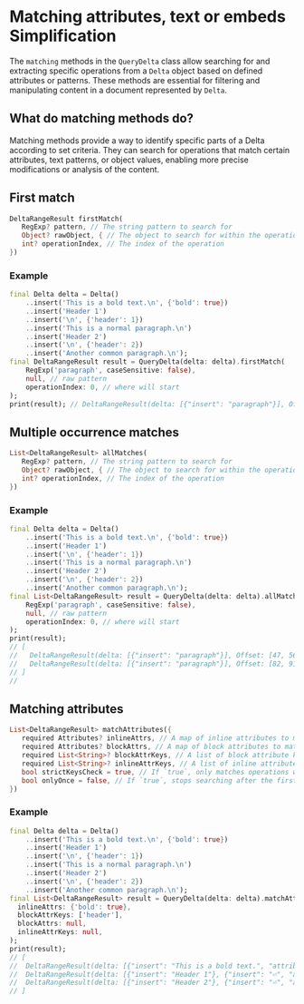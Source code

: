 # Matching attributes, text or embeds Simplification

The `matching` methods in the `QueryDelta` class allow searching for and extracting specific operations from a `Delta` object based on defined attributes or patterns. These methods are essential for filtering and manipulating content in a document represented by `Delta`.

## What do matching methods do?

Matching methods provide a way to identify specific parts of a Delta according to set criteria. They can search for operations that match certain attributes, text patterns, or object values, enabling more precise modifications or analysis of the content.

## First match

```dart
DeltaRangeResult firstMatch(
   RegExp? pattern, // The string pattern to search for
   Object? rawObject, { // The object to search for within the operations 
   int? operationIndex, // The index of the operation
})
```

### Example

```dart
final Delta delta = Delta()
    ..insert('This is a bold text.\n', {'bold': true})
    ..insert('Header 1')
    ..insert('\n', {'header': 1})
    ..insert('This is a normal paragraph.\n')
    ..insert('Header 2')
    ..insert('\n', {'header': 2})
    ..insert('Another common paragraph.\n');
final DeltaRangeResult result = QueryDelta(delta: delta).firstMatch(
    RegExp('paragraph', caseSensitive: false),
    null, // raw pattern
    operationIndex: 0, // where will start
);
print(result); // DeltaRangeResult(delta: [{"insert": "paragraph"}], Offset: [47, 56]) 
```
## Multiple occurrence matches 

```dart
List<DeltaRangeResult> allMatches(
   RegExp? pattern, // The string pattern to search for
   Object? rawObject, { // The object to search for within the operations 
   int? operationIndex, // The index of the operation
})
```

### Example
```dart
final Delta delta = Delta()
    ..insert('This is a bold text.\n', {'bold': true})
    ..insert('Header 1')
    ..insert('\n', {'header': 1})
    ..insert('This is a normal paragraph.\n')
    ..insert('Header 2')
    ..insert('\n', {'header': 2})
    ..insert('Another common paragraph.\n');
final List<DeltaRangeResult> result = QueryDelta(delta: delta).allMatches(
    RegExp('paragraph', caseSensitive: false),
    null, // raw pattern
    operationIndex: 0, // where will start
);
print(result); 
// [
//   DeltaRangeResult(delta: [{"insert": "paragraph"}], Offset: [47, 56]),
//   DeltaRangeResult(delta: [{"insert": "paragraph"}], Offset: [82, 91]),
// ] 
//
```

## Matching attributes 

```dart
List<DeltaRangeResult> matchAttributes({
   required Attributes? inlineAttrs, // A map of inline attributes to match against the operations 
   required Attributes? blockAttrs, // A map of block attributes to match against the operations
   required List<String>? blockAttrKeys, // A list of block attribute keys to match against the operations
   required List<String>? inlineAttrKeys, // A list of inline attribute keys to match against the operations
   bool strictKeysCheck = true, // If `true`, only matches operations where all specified keys are present
   bool onlyOnce = false, // If `true`, stops searching after the first match
})
```

### Example

```dart
final Delta delta = Delta()
    ..insert('This is a bold text.\n', {'bold': true})
    ..insert('Header 1')
    ..insert('\n', {'header': 1})
    ..insert('This is a normal paragraph.\n')
    ..insert('Header 2')
    ..insert('\n', {'header': 2})
    ..insert('Another common paragraph.\n');
final List<DeltaRangeResult> result = QueryDelta(delta: delta).matchAttributes(
  inlineAttrs: {'bold': true},
  blockAttrKeys: ['header'],
  blockAttrs: null,
  inlineAttrKeys: null,
);
print(result); 
// [
//  DeltaRangeResult(delta: [{"insert": "This is a bold text.", "attributes": {"bold": true}}], Offset: [0, 20]),
//  DeltaRangeResult(delta: [{"insert": "Header 1"}, {"insert": "⏎", "attributes": {"header": 1}}], Offset: [21, 30]),
//  DeltaRangeResult(delta: [{"insert": "Header 2"}, {"insert": "⏎", "attributes": {"header": 2}}], Offset: [58, 67]),
// ] 
```
